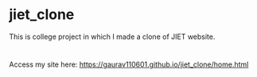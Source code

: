 # jiet_clone
This is college project in which I made a clone of JIET website. 
#
Access my site here: https://gaurav110601.github.io/jiet_clone/home.html
